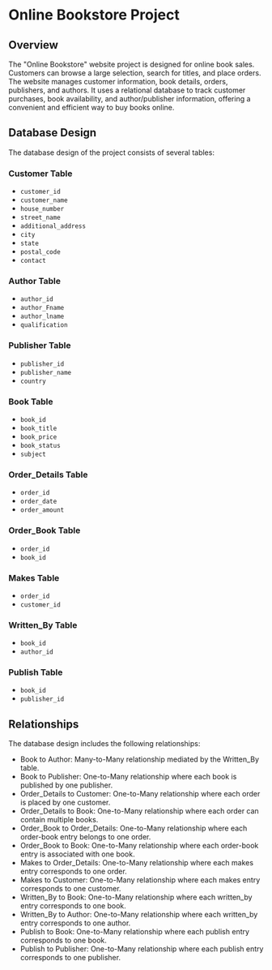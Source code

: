 # Online Bookstore Project

## Overview
The "Online Bookstore" website project is designed for online book sales. Customers can browse a large selection, search for titles, and place orders. The website manages customer information, book details, orders, publishers, and authors. It uses a relational database to track customer purchases, book availability, and author/publisher information, offering a convenient and efficient way to buy books online.

## Database Design
The database design of the project consists of several tables:

### Customer Table
- `customer_id`
- `customer_name`
- `house_number`
- `street_name`
- `additional_address`
- `city`
- `state`
- `postal_code`
- `contact`

### Author Table
- `author_id`
- `author_Fname`
- `author_lname`
- `qualification`

### Publisher Table
- `publisher_id`
- `publisher_name`
- `country`

### Book Table
- `book_id`
- `book_title`
- `book_price`
- `book_status`
- `subject`

### Order_Details Table
- `order_id`
- `order_date`
- `order_amount`

### Order_Book Table
- `order_id`
- `book_id`

### Makes Table
- `order_id`
- `customer_id`

### Written_By Table
- `book_id`
- `author_id`

### Publish Table
- `book_id`
- `publisher_id`

## Relationships
The database design includes the following relationships:

- Book to Author: Many-to-Many relationship mediated by the Written_By table.
- Book to Publisher: One-to-Many relationship where each book is published by one publisher.
- Order_Details to Customer: One-to-Many relationship where each order is placed by one customer.
- Order_Details to Book: One-to-Many relationship where each order can contain multiple books.
- Order_Book to Order_Details: One-to-Many relationship where each order-book entry belongs to one order.
- Order_Book to Book: One-to-Many relationship where each order-book entry is associated with one book.
- Makes to Order_Details: One-to-Many relationship where each makes entry corresponds to one order.
- Makes to Customer: One-to-Many relationship where each makes entry corresponds to one customer.
- Written_By to Book: One-to-Many relationship where each written_by entry corresponds to one book.
- Written_By to Author: One-to-Many relationship where each written_by entry corresponds to one author.
- Publish to Book: One-to-Many relationship where each publish entry corresponds to one book.
- Publish to Publisher: One-to-Many relationship where each publish entry corresponds to one publisher.

